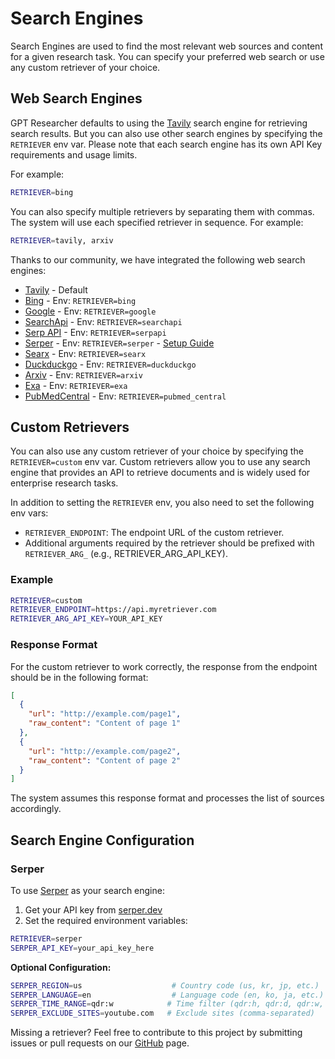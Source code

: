 # Search Engines

Search Engines are used to find the most relevant web sources and content for a given research task.
You can specify your preferred web search or use any custom retriever of your choice.

## Web Search Engines

GPT Researcher defaults to using the [Tavily](https://app.tavily.com) search engine for retrieving search results.
But you can also use other search engines by specifying the `RETRIEVER` env var. Please note that each search engine has its own API Key requirements and usage limits.

For example:

```bash
RETRIEVER=bing
```

You can also specify multiple retrievers by separating them with commas. The system will use each specified retriever in sequence.
For example:

```bash
RETRIEVER=tavily, arxiv
```

Thanks to our community, we have integrated the following web search engines:

- [Tavily](https://app.tavily.com) - Default
- [Bing](https://www.microsoft.com/en-us/bing/apis/bing-web-search-api) - Env: `RETRIEVER=bing`
- [Google](https://developers.google.com/custom-search/v1/overview) - Env: `RETRIEVER=google`
- [SearchApi](https://www.searchapi.io/) - Env: `RETRIEVER=searchapi`
- [Serp API](https://serpapi.com/) - Env: `RETRIEVER=serpapi`
- [Serper](https://serper.dev/) - Env: `RETRIEVER=serper` - [Setup Guide](#serper)
- [Searx](https://searx.github.io/searx/) - Env: `RETRIEVER=searx`
- [Duckduckgo](https://pypi.org/project/duckduckgo-search/) - Env: `RETRIEVER=duckduckgo`
- [Arxiv](https://info.arxiv.org/help/api/index.html) - Env: `RETRIEVER=arxiv`
- [Exa](https://docs.exa.ai/reference/getting-started) - Env: `RETRIEVER=exa`
- [PubMedCentral](https://www.ncbi.nlm.nih.gov/home/develop/api/) - Env: `RETRIEVER=pubmed_central`

## Custom Retrievers

You can also use any custom retriever of your choice by specifying the `RETRIEVER=custom` env var.
Custom retrievers allow you to use any search engine that provides an API to retrieve documents and is widely used for enterprise research tasks.

In addition to setting the `RETRIEVER` env, you also need to set the following env vars:

- `RETRIEVER_ENDPOINT`: The endpoint URL of the custom retriever.
- Additional arguments required by the retriever should be prefixed with `RETRIEVER_ARG_` (e.g., RETRIEVER_ARG_API_KEY).

### Example

```bash
RETRIEVER=custom
RETRIEVER_ENDPOINT=https://api.myretriever.com
RETRIEVER_ARG_API_KEY=YOUR_API_KEY
```

### Response Format

For the custom retriever to work correctly, the response from the endpoint should be in the following format:

```json
[
  {
    "url": "http://example.com/page1",
    "raw_content": "Content of page 1"
  },
  {
    "url": "http://example.com/page2",
    "raw_content": "Content of page 2"
  }
]
```

The system assumes this response format and processes the list of sources accordingly.

## Search Engine Configuration

### Serper

To use [Serper](https://serper.dev/) as your search engine:

1. Get your API key from [serper.dev](https://serper.dev/)
2. Set the required environment variables:

```bash
RETRIEVER=serper
SERPER_API_KEY=your_api_key_here
```

**Optional Configuration:**

```bash
SERPER_REGION=us                    # Country code (us, kr, jp, etc.)
SERPER_LANGUAGE=en                  # Language code (en, ko, ja, etc.)
SERPER_TIME_RANGE=qdr:w            # Time filter (qdr:h, qdr:d, qdr:w, qdr:m, qdr:y)
SERPER_EXCLUDE_SITES=youtube.com   # Exclude sites (comma-separated)
```

Missing a retriever? Feel free to contribute to this project by submitting issues or pull requests on our [GitHub](https://github.com/assafelovic/gpt-researcher) page.
